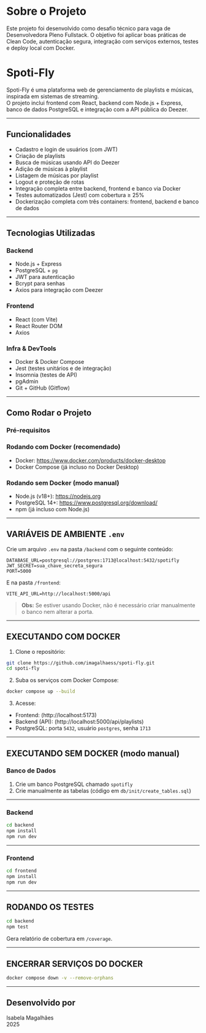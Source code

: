 # Sobre o Projeto

Este projeto foi desenvolvido como desafio técnico para vaga de Desenvolvedora Pleno Fullstack. O objetivo foi aplicar boas práticas de Clean Code, autenticação segura, integração com serviços externos, testes e deploy local com Docker.

# Spoti-Fly

Spoti-Fly é uma plataforma web de gerenciamento de playlists e músicas, inspirada em sistemas de streaming.  
O projeto inclui frontend com React, backend com Node.js + Express, banco de dados PostgreSQL e integração com a API pública do Deezer.

---

## Funcionalidades

- Cadastro e login de usuários (com JWT)
- Criação de playlists
- Busca de músicas usando API do Deezer
- Adição de músicas à playlist
- Listagem de músicas por playlist
- Logout e proteção de rotas
- Integração completa entre backend, frontend e banco via Docker
- Testes automatizados (Jest) com cobertura ≥ 25%
- Dockerização completa com três containers: frontend, backend e banco de dados

---

## Tecnologias Utilizadas

### Backend

- Node.js + Express
- PostgreSQL + `pg`
- JWT para autenticação
- Bcrypt para senhas
- Axios para integração com Deezer

### Frontend

- React (com Vite)
- React Router DOM
- Axios

### Infra & DevTools

- Docker & Docker Compose
- Jest (testes unitários e de integração)
- Insomnia (testes de API)
- pgAdmin
- Git + GitHub (Gitflow)

---

## Como Rodar o Projeto

### Pré-requisitos

### Rodando com Docker (recomendado)

- Docker: https://www.docker.com/products/docker-desktop
- Docker Compose (já incluso no Docker Desktop)

### Rodando sem Docker (modo manual)

- Node.js (v18+): https://nodejs.org
- PostgreSQL 14+: https://www.postgresql.org/download/
- npm (já incluso com Node.js)

---

## VARIÁVEIS DE AMBIENTE `.env`

Crie um arquivo `.env` na pasta `/backend` com o seguinte conteúdo:

```env
DATABASE_URL=postgresql://postgres:1713@localhost:5432/spotifly
JWT_SECRET=sua_chave_secreta_segura
PORT=5000
```

E na pasta `/frontend`:

```env
VITE_API_URL=http://localhost:5000/api
```

> **Obs:** Se estiver usando Docker, não é necessário criar manualmente o banco nem alterar a porta.

---

## EXECUTANDO COM DOCKER

1. Clone o repositório:

```bash
git clone https://github.com/imagalhaess/spoti-fly.git
cd spoti-fly
```

2. Suba os serviços com Docker Compose:

```bash
docker compose up --build
```

3. Acesse:

- Frontend: (http://localhost:5173)
- Backend (API): (http://localhost:5000/api/playlists)
- PostgreSQL: porta `5432`, usuário `postgres`, senha `1713`

---

## EXECUTANDO SEM DOCKER (modo manual)

### Banco de Dados

1. Crie um banco PostgreSQL chamado `spotifly`
2. Crie manualmente as tabelas (código em `db/init/create_tables.sql`)

---

### Backend

```bash
cd backend
npm install
npm run dev
```

---

### Frontend

```bash
cd frontend
npm install
npm run dev
```

---

## RODANDO OS TESTES

```bash
cd backend
npm test
```

Gera relatório de cobertura em `/coverage`.

---

## ENCERRAR SERVIÇOS DO DOCKER

```bash
docker compose down -v --remove-orphans
```

---

## Desenvolvido por

Isabela Magalhães  
2025

